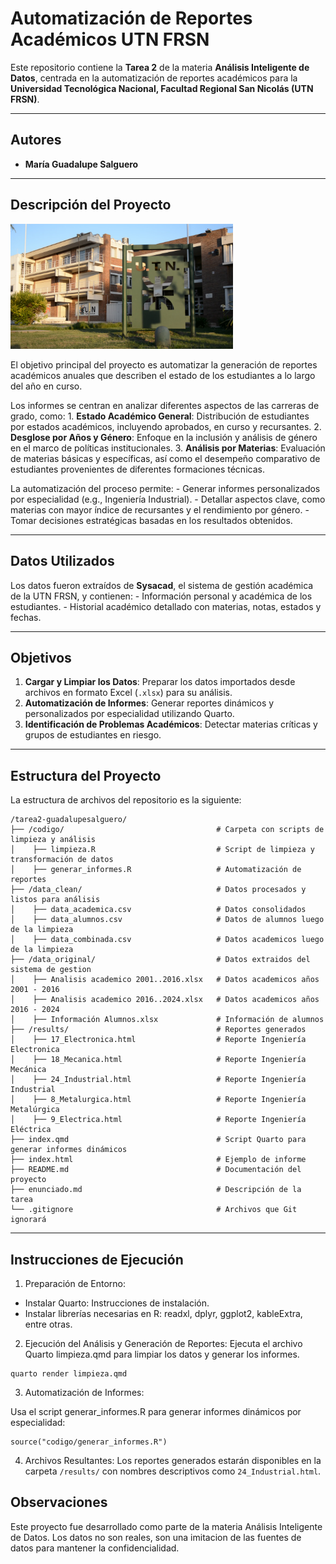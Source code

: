 # **Automatización de Reportes Académicos UTN FRSN**

Este repositorio contiene la **Tarea 2** de la materia **Análisis Inteligente de Datos**, centrada en la automatización de reportes académicos para la **Universidad Tecnológica Nacional, Facultad Regional San Nicolás (UTN FRSN)**.

------------------------------------------------------------------------

## **Autores**

-   **María Guadalupe Salguero**

------------------------------------------------------------------------

## **Descripción del Proyecto**

<img src="images/DSC_4237_Moment.jpg" data-fig-align="center"
width="356" />

El objetivo principal del proyecto es automatizar la generación de reportes académicos anuales que describen el estado de los estudiantes a lo largo del año en curso.

Los informes se centran en analizar diferentes aspectos de las carreras de grado, como: 1. **Estado Académico General**: Distribución de estudiantes por estados académicos, incluyendo aprobados, en curso y recursantes. 2. **Desglose por Años y Género**: Enfoque en la inclusión y análisis de género en el marco de políticas institucionales. 3. **Análisis por Materias**: Evaluación de materias básicas y específicas, así como el desempeño comparativo de estudiantes provenientes de diferentes formaciones técnicas.

La automatización del proceso permite: - Generar informes personalizados por especialidad (e.g., Ingeniería Industrial). - Detallar aspectos clave, como materias con mayor índice de recursantes y el rendimiento por género. - Tomar decisiones estratégicas basadas en los resultados obtenidos.

------------------------------------------------------------------------

## **Datos Utilizados**

Los datos fueron extraídos de **Sysacad**, el sistema de gestión académica de la UTN FRSN, y contienen: - Información personal y académica de los estudiantes. - Historial académico detallado con materias, notas, estados y fechas.

------------------------------------------------------------------------

## **Objetivos**

1.  **Cargar y Limpiar los Datos**: Preparar los datos importados desde archivos en formato Excel (`.xlsx`) para su análisis.
2.  **Automatización de Informes**: Generar reportes dinámicos y personalizados por especialidad utilizando Quarto.
3.  **Identificación de Problemas Académicos**: Detectar materias críticas y grupos de estudiantes en riesgo.

------------------------------------------------------------------------

## **Estructura del Proyecto**

La estructura de archivos del repositorio es la siguiente:

``` plaintext
/tarea2-guadalupesalguero/
├── /codigo/                                  # Carpeta con scripts de limpieza y análisis
│    ├── limpieza.R                           # Script de limpieza y transformación de datos
│    ├── generar_informes.R                   # Automatización de reportes
├── /data_clean/                              # Datos procesados y listos para análisis
│    ├── data_academica.csv                   # Datos consolidados
│    ├── data_alumnos.csv                     # Datos de alumnos luego de la limpieza
│    ├── data_combinada.csv                   # Datos academicos luego de la limpieza
├── /data_original/                           # Datos extraidos del sistema de gestion
│    ├── Analisis academico 2001..2016.xlsx   # Datos academicos años 2001 - 2016
│    ├── Analisis academico 2016..2024.xlsx   # Datos academicos años 2016 - 2024
│    ├── Información Alumnos.xlsx             # Información de alumnos
├── /results/                                 # Reportes generados
│    ├── 17_Electronica.html                  # Reporte Ingeniería Electronica
│    ├── 18_Mecanica.html                     # Reporte Ingeniería Mecánica
│    ├── 24_Industrial.html                   # Reporte Ingeniería Industrial
│    ├── 8_Metalurgica.html                   # Reporte Ingeniería Metalúrgica
│    ├── 9_Electrica.html                     # Reporte Ingeniería Eléctrica
├── index.qmd                                 # Script Quarto para generar informes dinámicos
├── index.html                                # Ejemplo de informe
├── README.md                                 # Documentación del proyecto
├── enunciado.md                              # Descripción de la tarea
└── .gitignore                                # Archivos que Git ignorará
```

------------------------------------------------------------------------

## Instrucciones de Ejecución

1.  Preparación de Entorno:

-   Instalar Quarto: Instrucciones de instalación.
-   Instalar librerías necesarias en R: readxl, dplyr, ggplot2, kableExtra, entre otras.

2.  Ejecución del Análisis y Generación de Reportes: Ejecuta el archivo Quarto limpieza.qmd para limpiar los datos y generar los informes.

```         
quarto render limpieza.qmd
```

3.  Automatización de Informes:

Usa el script generar_informes.R para generar informes dinámicos por especialidad:

```         
source("codigo/generar_informes.R")
```

4.  Archivos Resultantes: Los reportes generados estarán disponibles en la carpeta `/results/` con nombres descriptivos como `24_Industrial.html`.

## Observaciones

Este proyecto fue desarrollado como parte de la materia Análisis Inteligente de Datos. Los datos no son reales, son una imitacion de las fuentes de datos para mantener la confidencialidad.
